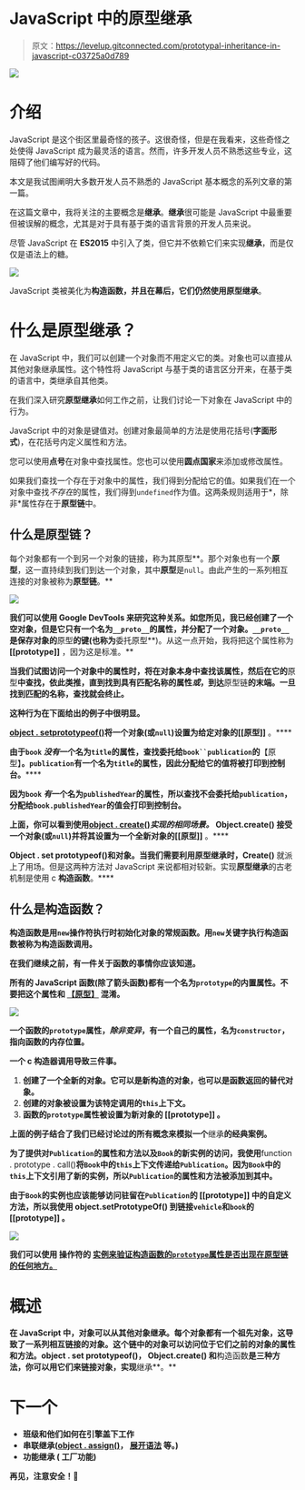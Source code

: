 # JavaScript 中的原型继承

> 原文：<https://levelup.gitconnected.com/prototypal-inheritance-in-javascript-c03725a0d789>

![](img/833cd5c55aff48d2b05b7db535c6d1a8.png)

# 介绍

JavaScript 是这个街区里最奇怪的孩子。这很奇怪，但是在我看来，这些奇怪之处使得 JavaScript 成为最灵活的语言。然而，许多开发人员不熟悉这些专业，这阻碍了他们编写好的代码。

本文是我试图阐明大多数开发人员不熟悉的 JavaScript 基本概念的系列文章的第一篇。

在这篇文章中，我将关注的主要概念是**继承**。**继承**很可能是 JavaScript 中最重要但被误解的概念，尤其是对于具有基于类的语言背景的开发人员来说。

尽管 JavaScript 在 **ES2015** 中引入了类，但它并不依赖它们来实现**继承**，而是仅仅是语法上的糖。

![](img/d79bac3ab4bafa9715e195e62a93807a.png)

JavaScript 类被美化为**构造函数，**并且在幕后，它们仍然使用**原型继承**。

# 什么是原型继承？

在 JavaScript 中，我们可以创建一个对象而不用定义它的类。对象也可以直接从其他对象继承属性。这个特性将 JavaScript 与基于类的语言区分开来，在基于类的语言中，类继承自其他类。

在我们深入研究**原型继承**如何工作之前，让我们讨论一下对象在 JavaScript 中的行为。

JavaScript 中的对象是键值对。创建对象最简单的方法是使用花括号(**字面形式**)，在花括号内定义属性和方法。

您可以使用**点号**在对象中查找属性。您也可以使用**圆点国家**来添加或修改属性。

如果我们查找一个存在于对象中的属性，我们得到分配给它的值。如果我们在一个对象中查找*不存在*的属性，我们得到`undefined`作为值。这两条规则适用于*，除非*属性存在于**原型链**中。

## 什么是**原型链**？

每个对象都有一个到另一个对象的链接，称为其原型**。那个对象也有一个**原型**，这一直持续到我们到达一个对象，其中**原型**是`null`。由此产生的一系列相互连接的对象被称为**原型链**。**

**![](img/a772a35e0731887c526a3f6828417fd0.png)**

**我们可以使用 Google DevTools 来研究这种关系。如您所见，我已经创建了一个空对象，但是它只有一个名为`__proto__`的属性，并分配了一个对象。`__proto__`是保存对象的**原型**的键(也称为**委托原型**)。从这一点开始，我将把这个属性称为 **[[prototype]]** ，因为这是标准。**

**当我们试图访问一个对象中的属性时，将在对象本身中查找该属性，然后在它的**原型**中查找，依此类推，直到找到具有匹配名称的属性*或*，到达**原型链**的末端。一旦找到匹配的名称，查找就会终止。**

**这种行为在下面给出的例子中很明显。**

**[**object . setprototypeof()**](https://developer.mozilla.org/en-US/docs/Web/JavaScript/Reference/Global_Objects/Object/setPrototypeOf)**将一个对象(或`null`)设置为给定对象的**[[原型]]** 。****

****由于`book` *没有*一个名为`title`的属性，查找委托给**`book``publication`的**【原型】**。`publication`有一个名为`title`的属性，因此分配给它的值将被打印到控制台。******

****因为`book` *有*一个名为`publishedYear`的属性，所以查找不会委托给`publication`，分配给`book.publishedYear`的值会打印到控制台。****

****上面，你可以看到使用[**object . create()**](https://developer.mozilla.org/en-US/docs/Web/JavaScript/Reference/Global_Objects/Object/create)*实现的相同场景。* **Object.create()** 接受一个对象(或`null`)并将其设置为一个全新对象的**[[原型]]** 。****

******Object . set prototypeof()**和**对象。当我们需要利用**原型继承**时，Create()** 就派上了用场。但是这两种方法对 JavaScript 来说都相对较新。实现**原型继承**的古老机制是使用 c **构造函数**。****

## **什么是构造函数？**

****构造函数**是用`new`操作符执行时初始化对象的常规函数。用`new`关键字执行**构造函数**被称为**构造函数调用**。**

**在我们继续之前，有一件关于函数的事情你应该知道。**

**所有的 JavaScript 函数(除了箭头函数)都有一个名为`prototype`的内置属性。**不要把这个属性和** [**【原型】**](https://developer.mozilla.org/en-US/docs/Web/JavaScript/Reference/Global_Objects/Function#Function_prototype_object) **混淆。****

**![](img/fcfb5df9ce9a0062d3e537650a51548e.png)**

**一个函数的`prototype`属性，*除非变异*，有一个自己的属性，名为`constructor`，指向函数的内存位置。**

**一个 c **构造器调用**导致三件事。**

1.  **创建了一个全新的对象。它可以是新构造的对象，也可以是函数返回的替代对象。**
2.  **创建的对象被设置为该特定调用的`this`上下文。**
3.  **函数的`prototype`属性被设置为新对象的 **[[prototype]]** 。**

**上面的例子结合了我们已经讨论过的所有概念来模拟一个**继承**的经典案例。**

**为了提供对`Publication`的属性和方法以及`Book`的新实例的访问，我使用**function . prototype . call()**将`Book`中的`this`上下文传递给`Publication`。因为`Book`中的`this`上下文引用了新的实例，所以`Publication`的属性和方法被添加到其中。**

**由于`Book`的实例也应该能够访问驻留在`Publication`的 **[[prototype]]** 中的自定义方法，所以我使用 **object.setPrototypeOf()** 到链接`vehicle`和`book`的 **[[prototype]]** 。**

**![](img/43c5f2a6259ef5ba799b2f4861132d28.png)**

**我们可以使用 操作符的 [**实例来验证**构造函数**的`prototype`属性是否出现在**原型链**的任何地方。**](https://developer.mozilla.org/en-US/docs/Web/JavaScript/Reference/Operators/instanceof)**

# **概述**

**在 JavaScript 中，对象可以从其他对象继承。每个对象都有一个祖先对象，这导致了一系列相互链接的对象。这个链中的对象可以访问位于它们之前的对象的属性和方法。**object . set prototypeof()**， **Object.create()** 和**构造函数**是三种方法，你可以用它们来链接对象，实现**继承**。**

# **下一个**

*   **班级和他们如何在引擎盖下工作**
*   ****串联继承**([**object . assign()**](https://developer.mozilla.org/en-US/docs/Web/JavaScript/Reference/Global_Objects/Object/assign)， [**展开语法**](https://developer.mozilla.org/en-US/docs/Web/JavaScript/Reference/Operators/Spread_syntax) 等。)**
*   ****功能继承** ( **工厂功能**)**

**再见，注意安全！👋**